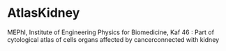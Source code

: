 # AtlasKidney
MEPhI, Institute of Engineering Physics for Biomedicine, Kaf 46 : Part of cytological atlas of cells organs affected by cancerconnected with kidney
